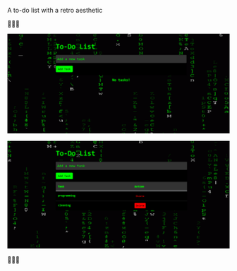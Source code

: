 A to-do list with a retro aesthetic

:space_invader::space_invader::space_invader:


<p align="center"><img src="public\img\notask.png" width="1000" alt="Project screenshots"></p>
<p align="center"><img src="public\img\example.png" width="1000" alt="Project screenshots"></p>

:space_invader::space_invader::space_invader:
